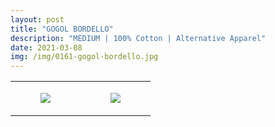 ```yaml
---
layout: post
title: "GOGOL BORDELLO"
description: "MEDIUM | 100% Cotton | Alternative Apparel"
date: 2021-03-08
img: /img/0161-gogol-bordello.jpg
---
```




<table style="width:100%;"><tr><td style="vertical-align:top;">
      <figure class="tmblr-full" data-orig-height="2048" data-orig-width="1365" data-orig-src="https://concertshirts.netlify.app/shirts/0161/0161-01.jpg"><img src="https://64.media.tumblr.com/0f8f1da2d923a989c5bc7f701921a646/30b130fd77b6c3b6-f6/s540x810/4351be7ed7cfbd6584bf2344ece1534f6540cdb0.jpg" data-orig-height="2048" data-orig-width="1365" data-orig-src="https://concertshirts.netlify.app/shirts/0161/0161-01.jpg"/></figure></td>
    <td style="vertical-align:top;">
      <figure class="tmblr-full" data-orig-height="2048" data-orig-width="1365" data-orig-src="https://concertshirts.netlify.app/shirts/0161/0161-02.jpg"><img src="https://64.media.tumblr.com/93cc830c924e51ae01e59d22d3a864b7/30b130fd77b6c3b6-c4/s540x810/7a4836c2ca906a3736df8e9728b1b2b6db2e9d16.jpg" data-orig-height="2048" data-orig-width="1365" data-orig-src="https://concertshirts.netlify.app/shirts/0161/0161-02.jpg"/></figure></td>
  </tr></table>
